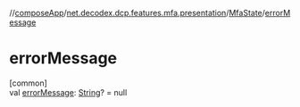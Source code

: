 //[composeApp](../../../index.md)/[net.decodex.dcp.features.mfa.presentation](../index.md)/[MfaState](index.md)/[errorMessage](error-message.md)

# errorMessage

[common]\
val [errorMessage](error-message.md): [String](https://kotlinlang.org/api/latest/jvm/stdlib/kotlin/-string/index.html)? = null
